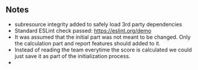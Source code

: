 ## Notes
- subresource integrity added to safely load 3rd party dependencies
- Standard ESLint check passed: https://eslint.org/demo 
- It was assumed that the initial part was not meant to be changed. Only the calculation part and report features should added to it.
- Instead of reading the team everytime the score is calculated we could just save it as part of the initialization process.  
- 
